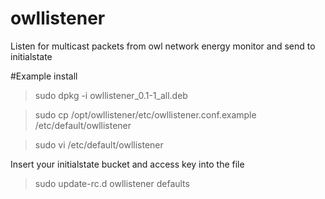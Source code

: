 # owllistener
Listen for multicast packets from owl network energy monitor and send to initialstate

#Example install
>sudo dpkg -i owllistener_0.1-1_all.deb

>sudo cp /opt/owllistener/etc/owllistener.conf.example /etc/default/owllistener

>sudo vi /etc/default/owllistener

Insert your initialstate bucket and access key into the file

>sudo update-rc.d owllistener defaults



